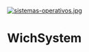 [![sistemas-operativos.jpg](https://i.postimg.cc/s2S7DQ7w/sistemas-operativos.jpg)](https://postimg.cc/yJ1kLNfZ)
 # WichSystem
